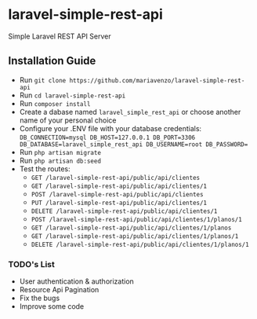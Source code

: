 # laravel-simple-rest-api
Simple Laravel REST API Server

## Installation Guide
- Run `git clone https://github.com/mariavenzo/laravel-simple-rest-api`
- Run `cd laravel-simple-rest-api`
- Run `composer install`
- Create a dabase named `laravel_simple_rest_api` or choose another name of your personal choice
- Configure your .ENV file with your database credentials: `
DB_CONNECTION=mysql
DB_HOST=127.0.0.1
DB_PORT=3306
DB_DATABASE=laravel_simple_rest_api
DB_USERNAME=root
DB_PASSWORD=
`
- Run `php artisan migrate`
- Run `php artisan db:seed`
- Test the routes:
  - `GET /laravel-simple-rest-api/public/api/clientes`
  - `GET /laravel-simple-rest-api/public/api/clientes/1`
  - `POST /laravel-simple-rest-api/public/api/clientes`
  - `PUT /laravel-simple-rest-api/public/api/clientes/1`
  - `DELETE /laravel-simple-rest-api/public/api/clientes/1`
  - `POST /laravel-simple-rest-api/public/api/clientes/1/planos/1`
  - `GET /laravel-simple-rest-api/public/api/clientes/1/planos`
  - `GET /laravel-simple-rest-api/public/api/clientes/1/planos/1`
  - `DELETE /laravel-simple-rest-api/public/api/clientes/1/planos/1`

### TODO's List
- User authentication & authorization
- Resource Api Pagination
- Fix the bugs
- Improve some code
